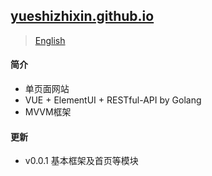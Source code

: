 ## [yueshizhixin.github.io](https://yueshizhixin.github.io)
>[English](README.en.md)

#### 简介
- 单页面网站
- VUE + ElementUI + RESTful-API by Golang
- MVVM框架

#### 更新
- v0.0.1 基本框架及首页等模块
